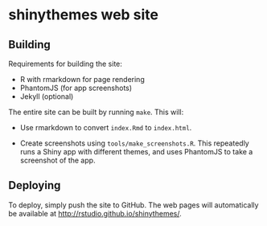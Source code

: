 shinythemes web site
====================

## Building

Requirements for building the site:

* R with rmarkdown for page rendering
* PhantomJS (for app screenshots)
* Jekyll (optional)

The entire site can be built by running `make`. This will:

* Use rmarkdown to convert `index.Rmd` to `index.html`.

* Create screenshots using `tools/make_screenshots.R`. This repeatedly runs a Shiny app with different themes, and uses PhantomJS to take a screenshot of the app.


## Deploying

To deploy, simply push the site to GitHub. The web pages will automatically be available at http://rstudio.github.io/shinythemes/.
